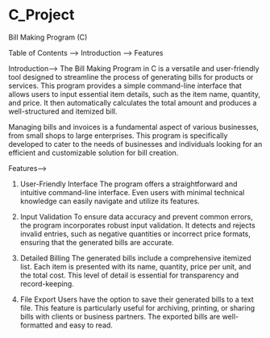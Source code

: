 # C_Project

Bill Making Program (C)

Table of Contents
--> Introduction
--> Features

Introduction-->
The Bill Making Program in C is a versatile and user-friendly tool designed to streamline the process of generating bills for products or services. This program provides a simple command-line interface that allows users to input essential item details, such as the item name, quantity, and price. It then automatically calculates the total amount and produces a well-structured and itemized bill.

Managing bills and invoices is a fundamental aspect of various businesses, from small shops to large enterprises. This program is specifically developed to cater to the needs of businesses and individuals looking for an efficient and customizable solution for bill creation.

Features-->
1. User-Friendly Interface
The program offers a straightforward and intuitive command-line interface. Even users with minimal technical knowledge can easily navigate and utilize its features.

2. Input Validation
To ensure data accuracy and prevent common errors, the program incorporates robust input validation. It detects and rejects invalid entries, such as negative quantities or incorrect price formats, ensuring that the generated bills are accurate.

3. Detailed Billing
The generated bills include a comprehensive itemized list. Each item is presented with its name, quantity, price per unit, and the total cost. This level of detail is essential for transparency and record-keeping.

4. File Export
Users have the option to save their generated bills to a text file. This feature is particularly useful for archiving, printing, or sharing bills with clients or business partners. The exported bills are well-formatted and easy to read.
